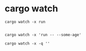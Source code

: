 # cargo watch

```
cargo watch -x run


cargo watch -x 'run -- --some-age'

cargo watch -x -q ''
  
```
